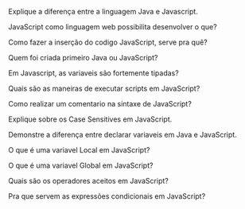 Explique a diferença entre a linguagem Java e Javascript.

JavaScript como linguagem web possibilita desenvolver o que?

Como fazer a inserção do codigo JavaScript, serve pra quê?

Quem foi criada primeiro Java ou JavaScript?

Em Javascript, as variaveis são fortemente tipadas?

Quais são as maneiras de executar scripts em JavaScript?

Como realizar um comentario na sintaxe de JavaScript?

Explique sobre os Case Sensitives em JavaScript.

Demonstre a diferença entre declarar variaveis em Java e JavaScript.

O que é uma variavel Local em JavaScript?

O que é uma variavel Global em JavaScript?

Quais são os operadores aceitos em JavaScript?

Pra que servem as expressões condicionais em JavaScript?
